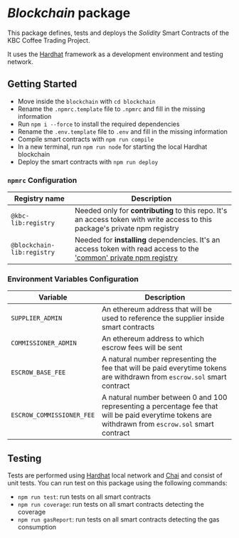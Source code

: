 # _Blockchain_ package
This package defines, tests and deploys the _Solidity_ Smart Contracts of the KBC Coffee Trading Project.

It uses the [Hardhat](https://hardhat.org/) framework as a development environment and testing network.

## Getting Started
- Move inside the `blockchain` with `cd blockchain`
- Rename the `.npmrc.template` file to `.npmrc` and fill in the missing information
- Run `npm i --force` to install the required dependencies
- Rename the `.env.template` file to `.env` and fill in the missing information
- Compile smart contracts with `npm run compile`
- In a new terminal, run `npm run node` for starting the local Hardhat blockchain
- Deploy the smart contracts with `npm run deploy`

### `npmrc` Configuration
| Registry name              | Description                                                                                                                                                                                                       |
|----------------------------|-------------------------------------------------------------------------------------------------------------------------------------------------------------------------------------------------------------------|
| `@kbc-lib:registry`        | Needed only for **contributing** to this repo. It's an access token with write access to this package's private npm registry                                                                                      |
| `@blockchain-lib:registry` | Needed for **installing** dependencies. It's an access token with read access to the ['common' private npm registry](https://gitlab-core.supsi.ch/dti-isin/giuliano.gremlich/blockchain/one_lib_to_rule_them_all) |


### Environment Variables Configuration
| Variable                  | Description                                                                                                                                        |
|---------------------------|----------------------------------------------------------------------------------------------------------------------------------------------------|
| `SUPPLIER_ADMIN`          | An ethereum address that will be used to reference the supplier inside smart contracts                                                             |
| `COMMISSIONER_ADMIN`      | An ethereum address to which escrow fees will be sent                                                                                              |
| `ESCROW_BASE_FEE`         | A natural number representing the fee that will be paid everytime tokens are withdrawn from `escrow.sol` smart contract                            |
| `ESCROW_COMMISSIONER_FEE` | A natural number between 0 and 100 representing a percentage fee that will be paid everytime tokens are withdrawn from `escrow.sol` smart contract |


## Testing
Tests are performed using [Hardhat](https://hardhat.org/) local network and [Chai](https://www.chaijs.com/) and consist of unit tests. You can run test on this package using the following commands:
- `npm run test`: run tests on all smart contracts
- `npm run coverage`: run tests on all smart contracts detecting the coverage
- `npm run gasReport`: run tests on all smart contracts detecting the gas consumption
